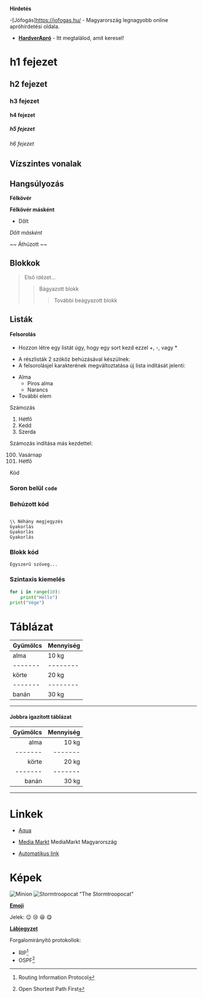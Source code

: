 **Hirdetés**

-[Jófogás]https://jofogas.hu/ - Magyarország legnagyobb online apróhirdetési oldala.
- __[HardverApró](https://harverapro.hu/)__ - Itt megtalálod, amit keresel!


# h1 fejezet
## h2 fejezet
### h3 fejezet
#### h4 fejezet
##### h5 fejezet
###### h6 fejezet


Vízszintes vonalak
----------

## Hangsúlyozás

**Félkövér**

__Félkövér másként__

* Dőlt 

_Dőlt másként_

~~ Áthúzott ~~


## Blokkok


> Első idézet...
>> Bágyazott blokk
>>> További beágyazott blokk


## Listák

#### Felsorolás

+ Hozzon létre egy listát úgy, hogy egy sort kezd ezzel +, -, vagy *
- A részlisták 2 szóköz behúzásával készülnek: 
 - A felsorolásjel karakterének megváltoztatása új lista indítását jelenti:
  + Alma
      + Piros alma
    + Narancs
 + További elem

Számozás

1. Hétfő
2. Kedd
3. Szerda



Számozás indítása más kezdettel:

100. Vasárnap
101. Hétfő


Kód

### Soron belül `code`

### Behúzott kód

```

\\ Néhány megjegyzés
Gyakorlás
Gyakorlás
Gyakorlás
```

### Blokk kód


``` Egyszerű szöveg... ``` 


### Szintaxis kiemelés

```python
for i in range(10):
    print("Hello")
print("Vége")
``` 


# Táblázat

|**Gyümölcs** | **Mennyiség**
--------------|-------------
|alma  | 10 kg|
-------|--------
|körte | 20 kg|
-------|--------
|banán | 30 kg|
---------------

#### Jobbra igazított táblázat
|**Gyümölcs** |**Mennyiség**|
--------------:|-----------:|
|alma  |10 kg |
-------|-------
|körte |20 kg |
-------|-------
|banán |30 kg |
----------------------------


 # Linkek

+ [Aqua](http://aqua.hu)

+ [Media Markt](http://mediamarkt.hu/) MediaMarkt Magyarország

+ [Automatikus link](https://arpadszki.hu)


# Képek

![Minion](https://octodex.github.com/images/minion.png)
![Stormtroopocat](https://octodex.github.com/images/stormtroopocat.jpg) "The Stormtroopocat"


__[Emoji](https://github.com/markdown-it/markdown-it-emoji)__

Jelek: :wink:  :cry:  :laughing:  :yum:


__[Lábjegyzet](https://github.com/markdown-it/markdown-it-footnote)__

Forgalomirányító protokollok: 
 
* RIP[^1]
* OSPF[^2]

[^1]: Routing Information Protocol

[^2]: Open Shortest Path First

